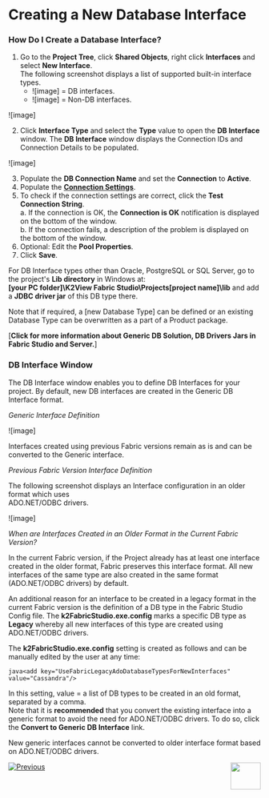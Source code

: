 # Creating a New Database Interface

### How Do I Create a Database Interface?

1. Go to the **Project Tree**, click **Shared Objects**, right click **Interfaces** and select **New Interface**.\
The following screenshot displays a list of supported built-in interface types.
     * ![image] = DB interfaces.
     * ![image] = Non-DB interfaces.

![image]

2. Click **Interface Type** and select the **Type** value to open the **DB Interface** window. The **DB Interface** window displays the Connection IDs and Connection Details to be populated. 

![image]

3. Populate the **DB Connection Name** and set the **Connection** to **Active**.
4. Populate the [**Connection Settings**](https://github.com/k2view-academy/K2View-Academy/wiki/DB-Interfaces-Overview).
5. To check if the connection settings are correct, click the **Test Connection String**.\
   a. If the connection is OK, the **Connection is OK** notification is displayed on the bottom of the window.\
   b. If the connection fails, a description of the problem is displayed on the bottom of the window. 
6. Optional: Edit the **Pool Properties**.
7. Click **Save**.

For DB Interface types other than Oracle, PostgreSQL or SQL Server, go to the project's **Lib directory** in Windows at:\
**[your PC folder]\K2View Fabric Studio\Projects\[project name]\lib** and add a **JDBC driver jar** of this DB type there. 
    
Note that if required, a [new Database Type] can be defined or an existing Database Type can be overwritten as a part of a Product package.

[**Click for more information about Generic DB Solution, DB Drivers Jars in Fabric Studio and Server.**]

### DB Interface Window

The DB Interface window enables you to define DB Interfaces for your project. By default, new DB interfaces are created in the Generic DB Interface format. 

_Generic Interface Definition_

![image]

Interfaces created using previous Fabric versions remain as is and can be converted to the Generic interface.
 
_Previous Fabric Version Interface Definition_

The following screenshot displays an Interface configuration in an older format which uses\
 ADO.NET/ODBC drivers.

![image]

_When are Interfaces Created in an Older Format in the Current Fabric Version?_

In the current Fabric version, if the Project already has at least one interface created in the older format, Fabric preserves this interface format. All new interfaces of the same type are also created in the same format (ADO.NET/ODBC drivers) by default.

An additional reason for an interface to be created in a legacy format in the current Fabric version is the definition of a DB type in the Fabric Studio Config file. The **k2FabricStudio.exe.config** marks a specific DB type as **Legacy** whereby all new interfaces of this type are created using\
 ADO.NET/ODBC drivers.  

The **k2FabricStudio.exe.config** setting is created as follows and can be manually edited by the user at any time:

 ```java<add key="UseFabricLegacyAdoDatabaseTypesForNewInterfaces" value="Cassandra"/>``` 


In this setting, value = a list of DB types to be created in an old format, separated by a comma.\
Note that it is **recommended** that you convert the existing interface into a generic format to avoid the need for ADO.NET/ODBC drivers. To do so, click the **Convert to Generic DB Interface** link.

New generic interfaces cannot be converted to older interface format based on ADO.NET/ODBC drivers. 

[![Previous](https://github.com/k2view-academy/K2View-Academy/blob/master/articles/images/Previous.png)](https://github.com/k2view-academy/K2View-Academy/blob/master/articles/05_DB_interfaces/03_DB_interfaces_overview.md)[<img align="right" width="60" height="54" src="https://github.com/k2view-academy/K2View-Academy/blob/master/articles/images/Next.png">](https://github.com/k2view-academy/K2View-Academy/blob/master/articles/05_DB_interfaces/05_adding_a_fabric_and_remote_fabric_interface_type.md)
